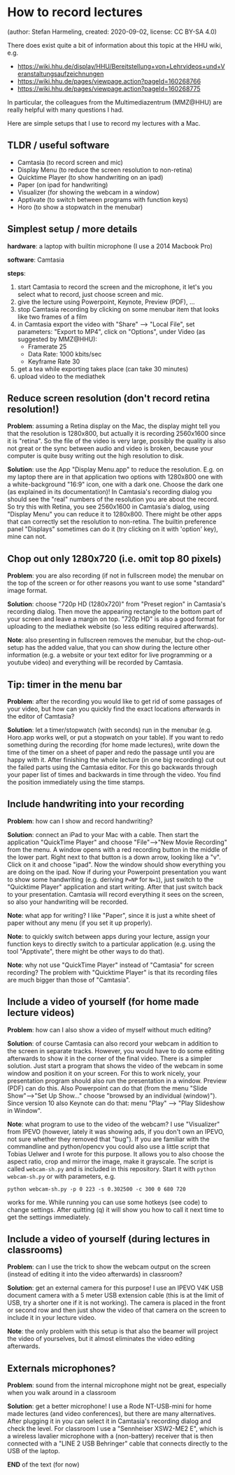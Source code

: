 # How to record lectures
(author: Stefan Harmeling, created: 2020-09-02, license: CC BY-SA 4.0)

There does exist quite a bit of information about this topic at the HHU
wiki, e.g.

* https://wiki.hhu.de/display/HHU/Bereitstellung+von+Lehrvideos+und+Veranstaltungsaufzeichnungen
* https://wiki.hhu.de/pages/viewpage.action?pageId=160268766
* https://wiki.hhu.de/pages/viewpage.action?pageId=160268775

In particular, the colleagues from the Multimediazentrum (MMZ@HHU) are really
helpful with many questions I had.

Here are simple setups that I use to record my lectures with
a Mac.


## TLDR / useful software
* Camtasia (to record screen and mic)
* Display Menu (to reduce the screen resolution to non-retina)
* Quicktime Player (to show handwriting on an ipad)
* Paper (on ipad for handwriting)
* Visualizer (for showing the webcam in a window)
* Apptivate (to switch between programs with function keys)
* Horo (to show a stopwatch in the menubar)

## Simplest setup / more details

**hardware**: a laptop with builtin microphone (I use a 2014 Macbook
Pro)

**software**: Camtasia

**steps**: 
1. start Camtasia to record the screen and the microphone, it let's
   you select what to record, just choose screen and mic.
2. give the lecture using Powerpoint, Keynote, Preview (PDF), ...
3. stop Camtasia recording by clicking on some menubar item that looks
   like two frames of a film
4. in Camtasia export the video with "Share" --> "Local File", set parameters: "Export to MP4", click on "Options", under Video (as suggested by MMZ@HHU):
    * Framerate 25
    * Data Rate: 1000 kbits/sec
    * Keyframe Rate 30
5. get a tea while exporting takes place (can take 30 minutes)
6. upload video to the mediathek


## Reduce screen resolution (don't record retina resolution!)

**Problem**: assuming a Retina display on the Mac, the display might
tell you that the resolution is 1280x800, but actually it is recording
2560x1600 since it is "retina".  So the file of the video is very
large, possibly the quality is also not great or the sync between
audio and video is broken, because your computer is quite busy writing
out the high resolution to disk.

**Solution**: use the App "Display Menu.app" to reduce the resolution.
E.g. on my laptop there are in that application two options with
1280x800 one with a white-background "16:9" icon, one with a dark one.
Choose the dark one (as explained in its documentation)!  In
Camtasia's recording dialog you should see the "real" numbers of the
resolution you are about the record.  So try this with Retina, you see
2560x1600 in Camtasia's dialog, using "Display Menu" you can reduce it
to 1280x800.  There might be other apps that can correctly set the
resolution to non-retina.  The builtin preference panel "Displays"
sometimes can do it (try clicking on it with 'option' key), mine can
not.

## Chop out only 1280x720 (i.e. omit top 80 pixels)

**Problem**: you are also recording (if not in fullscreen mode) the
menubar on the top of the screen or for other reasons you want to use
some "standard" image format.

**Solution**: choose "720p HD (1280x720)" from "Preset region" in
Camtasia's recording dialog.  Then move the appearing rectangle to the
bottom part of your screen and leave a margin on top.  "720p HD" is
also a good format for uploading to the mediathek website (so less
editing required afterwards).

**Note**: also presenting in fullscreen removes the menubar, but the
chop-out-setup has the added value, that you can show during the
lecture other information (e.g. a website or your text editor for live
programming or a youtube video) and everything will be recorded by
Camtasia.

## Tip: timer in the menu bar

**Problem**: after the recording you would like to get rid of some
passages of your video, but how can you quickly find the exact
locations afterwards in the editor of Camtasia?

**Solution**: let a timer/stopwatch (with seconds) run in the menubar
(e.g. Horo.app works well, or put a stopwatch on your table).  If you
want to redo something during the recording (for home made lectures),
write down the time of the timer on a sheet of paper and redo the
passage until you are happy with it.  After finishing the whole
lecture (in one big recording) cut out the failed parts using the
Camtasia editor.  For this go backwards through your paper list of
times and backwards in time through the video.  You find the position
immediately using the time stamps.


## Include handwriting into your recording

**Problem**: how can I show and record handwriting?

**Solution**: connect an iPad to your Mac with a cable.  Then start
the application "QuickTime Player" and choose "File"-->"New Movie
Recording" from the menu.  A window opens with a red recording button
in the middle of the lower part.  Right next to that button is a down
arrow, looking like a "v".  Click on it and choose "ipad".  Now the
window should show everything you are doing on the ipad.  Now if
during your Powerpoint presentation you want to show some handwriting
(e.g. deriving `P=NP` for `N=1`), just switch to the "Quicktime Player"
application and start writing.  After that just switch back to your
presentation.  Camtasia will record everything it sees on the screen,
so also your handwriting will be recorded.

**Note**: what app for writing?  I like "Paper", since it is just a
white sheet of paper without any menu (if you set it up properly).

**Note**: to quickly switch between apps during your lecture, assign
your function keys to directly switch to a particular application
(e.g. using the tool "Apptivate", there might be other ways to do
that).

**Note**: why not use "QuickTime Player" instead of "Camtasia" for
screen recording?  The problem with "Quicktime Player" is that its
recording files are much bigger than those of "Camtasia".


## Include a video of yourself (for home made lecture videos)

**Problem**: how can I also show a video of myself without much
editing?

**Solution**: of course Camtasia can also record your webcam in
addition to the screen in separate tracks.  However, you would have
to do some editing afterwards to show it in the corner of the final
video.  There is a simpler solution.  Just start a program
that shows the video of the webcam in some window and position it on
your screen.  For this to work nicely, your presentation program
should also run the presentation in a window.  Preview (PDF) can do
this.  Also Powerpoint can do that (from the menu "Slide Show"-->"Set
Up Show..." choose "browsed by an individual (window)").  Since
version 10 also Keynote can do that: menu "Play" --> "Play Slideshow
in Window".

**Note**: what program to use to the video of the webcam?  I use
"Visualizer" from IPEVO (however, lately it was showing ads, if you
don't own an IPEVO, not sure whether they removed that "bug").  If you
are familiar with the commandline and python/opencv you could also use
a little script that Tobias Uelwer and I wrote for this purpose.  It
allows you to also choose the aspect ratio, crop and mirror the image,
make it grayscale.  The script is called `webcam-sh.py` and is
included in this repository.  Start it with `python webcam-sh.py` or
with parameters, e.g.

    python webcam-sh.py -p 0 223 -s 0.302500 -c 300 0 680 720

works for me.  While running you can use some hotkeys (see code) to
change settings.  After quitting (q) it will show you how to call it
next time to get the settings immediately.

## Include a video of yourself (during lectures in classrooms)

**Problem**: can I use the trick to show the webcam output on the
screen (instead of editing it into the video afterwards) in classroom?

**Solution**: get an external camera for this purpose!  I use an IPEVO
V4K USB document camera with a 5 meter USB extension cable (this is
at the limit of USB, try a shorter one if it is not working).  The
camera is placed in the front or second row and then just show the
video of that camera on the screen to include it in your lecture video.

**Note**: the only problem with this setup is that also the beamer
will project the video of yourselves, but it almost eliminates the
video editing afterwards.

## Externals microphones?

**Problem**: sound from the internal microphone might not be great,
especially when you walk around in a classroom 

**Solution**: get a better microphone!  I use a Rode NT-USB-mini for
home made lectures (and video conferences), but there are many
alternatives.  After plugging it in you can select it in Camtasia's
recording dialog and check the level.  For classroom I use a
"Sennheiser XSW2-ME2 E", which is a wireless lavalier microphone with
a (non-battery) receiver that is then connected with a "LINE 2 USB
Behringer" cable that connects directly to the USB of the laptop.

**END** of the text (for now)
